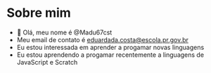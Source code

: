 # Sobre mim
- 👋 Olá, meu nome é @Madu67cst
- Meu email de contato é eduardada.costa@escola.pr.gov.br
- Eu estou interessada em aprender a progamar novas linguagens 
- Eu estou aprendendo a progamar recentemente a linguagens de JavaScript e Scratch
